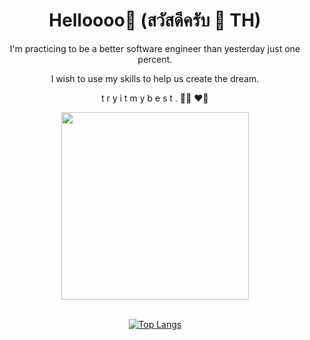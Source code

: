 
<div id="header" align="center">
  <h1> Helloooo👋 (สวัสดีครับ 🙏 TH) </h1>
  <p>I'm practicing to be a better software engineer than yesterday just one percent.</p>
  <p>I wish to use my skills to help us create the dream.</p>
  <p>t r y i t m y b e s t . 🤘🏻 ❤️‍🔥</p>
  <img src="https://media.giphy.com/media/gui67fZ3xIneM/giphy.gif" width="300"/>
  <div width="200"> 
  &nbsp;
  </div>
  
  [![Top Langs](https://github-readme-stats.vercel.app/api/top-langs/?username=TanatornZ&layout=compact)](https://github.com/anuraghazra/github-readme-stats)
   
</div>

